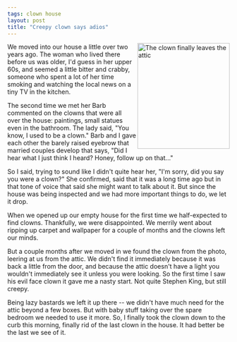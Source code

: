 ```yaml
---
tags: clown house
layout: post
title: "Creepy clown says adios"
---
```




<p>
<a href="http://www.flickr.com/photos/cwinters/290512226/" title="Photo Sharing"><img src="http://static.flickr.com/122/290512226_2a9c72d75a_m.jpg" width="209" height="240" alt="The clown finally leaves the attic" align="right"/></a>
</p>

<p>We moved into our house a little over two years ago. The woman who
lived there before us was older, I'd guess in her upper 60s, and
seemed a little bitter and crabby, someone who spent a lot of her time
smoking and watching the local news on a tiny TV in the kitchen.</p>

<p>The second time we met her Barb commented on the clowns that were
all over the house: paintings, small statues even in the bathroom. The
lady said, "You know, I used to be a clown." Barb and I gave each
other the barely raised eyebrow that married couples develop that
says, "Did I hear what I just think I heard? Honey, follow up on
that..."</p>

<p>So I said, trying to sound like I didn't quite hear her, "I'm
sorry, did you say you were a clown?" She confirmed, said that it was
a long time ago but in that tone of voice that said she might want to
talk about it. But since the house was being inspected and we had more
important things to do, we let it drop.</p>

<p>When we opened up our empty house for the first time we
half-expected to find clowns. Thankfully, we were disappointed. We
merrily went about ripping up carpet and wallpaper for a couple of
months and the clowns left our minds.</p>

<p>But a couple months after we moved in we found the clown from the
photo, leering at us from the attic. We didn't find it immediately
because it was back a little from the door, and because the attic
doesn't have a light you wouldn't immediately see it unless you were
looking. So the first time I saw his evil face clown it gave me a
nasty start. Not quite Stephen King, but still creepy.</p>

<p>Being lazy bastards we left it up there -- we didn't have much need
for the attic beyond a few boxes. But with baby stuff taking over the
spare bedroom we needed to use it more. So, I finally took the clown
down to the curb this morning, finally rid of the last clown in the
house. It had better be the last we see of it.</p>



